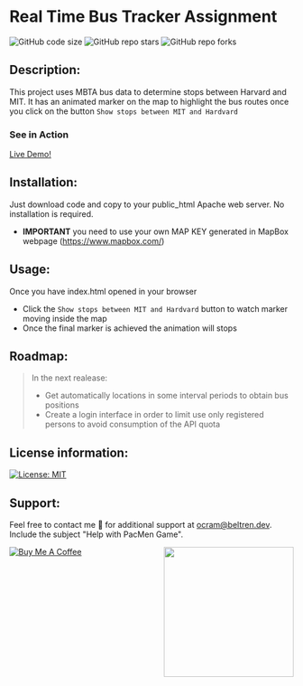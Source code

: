 # Real Time Bus Tracker Assignment
![GitHub code size](https://img.shields.io/github/repo-size/otanerocram/MIT-JS-Excersise-9.3)
![GitHub repo stars](https://img.shields.io/github/stars/otanerocram/MIT-JS-Excersise-9.3)
![GitHub repo forks](https://img.shields.io/github/forks/otanerocram/MIT-JS-Excersise-9.3)

## Description: 
This project uses MBTA bus data to determine stops between Harvard and MIT. It has an animated marker on the map to highlight the bus routes once you click on the button `Show stops between MIT and Hardvard`

### See in Action
[Live Demo!](https://otanerocram.github.io/MIT-JS-Excersise-9.3/index.html)

## Installation: 
Just download code and copy to your public_html Apache web server. No installation is required.
- **IMPORTANT** you need to use your own MAP KEY generated in MapBox webpage (https://www.mapbox.com/)

## Usage: 
Once you have index.html opened in your browser
- Click the `Show stops between MIT and Hardvard` button to watch marker moving inside the map
- Once the final marker is achieved the animation will stops

## Roadmap: 
> In the next realease:
> - Get automatically locations in some interval periods to obtain bus positions
> - Create a login interface in order to limit use only registered persons to avoid consumption of the API quota

## License information: 
[![License: MIT](https://img.shields.io/badge/License-MIT-yellow.svg)](https://opensource.org/licenses/MIT)

## Support: 
Feel free to contact me :call_me_hand: for additional support at ocram@beltren.dev. Include the subject "Help with PacMen Game".

<img align='right' src="https://media.giphy.com/media/M9gbBd9nbDrOTu1Mqx/giphy.gif" width="230">

[![Buy Me A Coffee](https://cdn.buymeacoffee.com/buttons/v2/default-yellow.png)](https://www.buymeacoffee.com/otanerocram)
